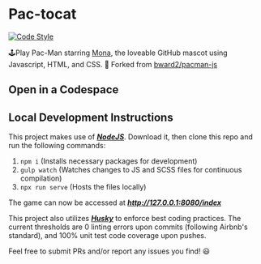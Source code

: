 # Pac-tocat
[![Code Style](https://img.shields.io/badge/code%20style-airbnb-brightgreen.svg)](https://github.com/airbnb/javascript)

🕹Play Pac-Man starring [Mona](https://github.com/monatheoctocat), the loveable GitHub mascot using Javascript, HTML, and CSS. 
🙌 Forked from [bward2/pacman-js](https://github.com/bward2/pacman-js) 

## Open in a Codespace

## Local Development Instructions

This project makes use of *__[NodeJS](https://nodejs.org/en/)__*. Download it, then clone this repo and run the following commands:  
1. `npm i` (Installs necessary packages for development)
1. `gulp watch` (Watches changes to JS and SCSS files for continuous compilation)
1. `npx run serve` (Hosts the files locally)

The game can now be accessed at *__http://127.0.0.1:8080/index__*

This project also utilizes *__[Husky](https://github.com/typicode/husky)__* to enforce best coding practices. The current thresholds are 0 linting errors upon commits (following Airbnb's standard), and 100% unit test code coverage upon pushes.

Feel free to submit PRs and/or report any issues you find! 😃

